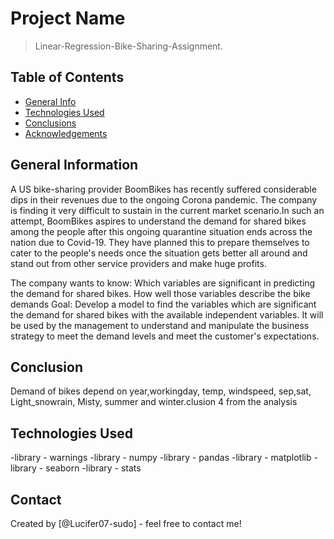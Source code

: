 # Project Name
> Linear-Regression-Bike-Sharing-Assignment.


## Table of Contents
* [General Info](#general-information)
* [Technologies Used](#technologies-used)
* [Conclusions](#conclusions)
* [Acknowledgements](#acknowledgements)

<!-- You can include any other section that is pertinent to your problem -->

## General Information
A US bike-sharing provider BoomBikes has recently suffered considerable dips in their revenues due to the ongoing Corona pandemic. The company is finding it very difficult to sustain in the current market scenario.In such an attempt, BoomBikes aspires to understand the demand for shared bikes among the people after this ongoing quarantine situation ends across the nation due to Covid-19. They have planned this to prepare themselves to cater to the people's needs once the situation gets better all around and stand out from other service providers and make huge profits.

The company wants to know:
Which variables are significant in predicting the demand for shared bikes.
How well those variables describe the bike demands
Goal:
Develop a model to find the variables which are significant the demand for shared bikes with the available independent variables.
It will be used by the management to understand and manipulate the business strategy to meet the demand levels and meet the customer's expectations.

<!-- You don't have to answer all the questions - just the ones relevant to your project. -->

## Conclusion
Demand of bikes depend on year,workingday, temp, windspeed, sep,sat, Light_snowrain, Misty, summer and winter.clusion 4 from the analysis

<!-- You don't have to answer all the questions - just the ones relevant to your project. -->


## Technologies Used
-library - warnings
-library - numpy
-library - pandas
-library - matplotlib
-library - seaborn
-library - stats

<!-- As the libraries versions keep on changing, it is recommended to mention the version of library used in this project -->


## Contact
Created by [@Lucifer07-sudo] - feel free to contact me!


<!-- Optional -->
<!-- ## License -->
<!-- This project is open source and available under the [... License](). -->

<!-- You don't have to include all sections - just the one's relevant to your project -->
